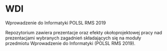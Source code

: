 # WDI
Wprowadzenie do Informatyki POLSL RMS 2019

Repozytorium zawiera prezentacje oraz efekty okołoprojektowej pracy nad prezentacjami wybranych zagadnień składających się na moduły przedmiotu Wprowadzenie do Informatyki (POLSL RMS 2019).
